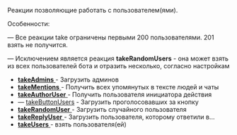 


Реакции позволяющие работать с пользователем(ями).





Особенности:

— Все реакции take ограничены первыми 200 пользователями. 201 взять не получится.

— Исключением является реакция **takeRandomUsers** - она может взять из всех пользователей бота и отразить несколько, согласно настройкам


 * [**takeAdmins** ](/docs-test/ext/reactions/takeadmins)- Загрузить админов
 * [**takeMentions** ](/docs-test/ext/reactions/takementions)- Получить всех упомянутых в тексте людей и чаты
 * [**takeAuthorUser** ](/docs-test/ext/reactions/takeauthoruser)- Получить пользователя инициатора действия
 * — [takeButtonUsers](/docs-test/ext/reactions/takebuttonusers) - Загрузить проголосовавших за кнопку
 * [**takeRandomUser** ](/docs-test/ext/reactions/takerandomuser)- Загрузить случайного пользователя
 * [**takeReplyUser** ](/docs-test/ext/reactions/takereplyuser)- Загрузить пользователя, которому ответили в...
 * [**takeUsers** ](/docs-test/ext/reactions/takeusers)- взять пользователя(ей)




